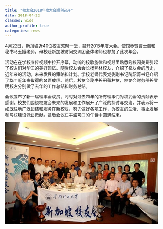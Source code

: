 ```yaml
---
title: "校友会2018年度大会顺利召开"
date: 2018-04-22
classes: wide
author_profile: true
categories: news
---
```


4月22日，新加坡近40位校友欢聚一堂，召开2018年度大会。使馆参赞曹士海和秘书马玉娥老师，母校赴新加坡访问交流团全体老师也参加了此次年会。

活动在在学校宣传视频中拉开序幕，动听的校歌旋律和视频里熟悉的校园美景引起了校友们对华工的美好回忆。随后校友会会长杨照林校友，介绍了校友会的历史，近年来的活动，未来发展的策略和计划。学校老师代表党委副书记陶韶菁书记介绍了华工近年来取得的各项成绩。随后，校友会秘书长田菁校友，校友会财务部长罗明校友分别做了去年的工作总结和财务总结。

会议宣布了新一届理事会成员，同时对过去四年的所有理事们对校友会的贡献表示感谢。校友们围绕校友会未来的发展和工作展开了广泛的探讨与交流，并表示将一如既往地广泛团结和服务在新校友，努力做好各项工作，为校友的生活、事业发展和母校建设做出贡献。最后会议在丰盛可口的午餐中圆满结束。

![](/assets/images/20180422.jpg)
